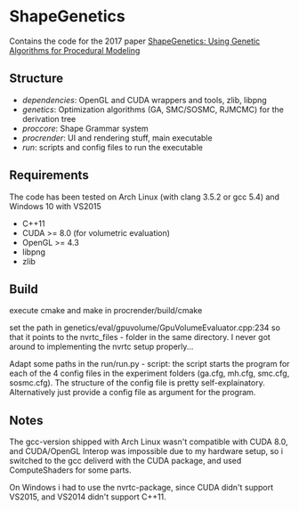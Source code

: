 # ShapeGenetics

Contains the code for the 2017 paper [ShapeGenetics: Using Genetic Algorithms for Procedural Modeling](http://onlinelibrary.wiley.com/doi/10.1111/cgf.13120/abstract)

## Structure
- *dependencies*: OpenGL and CUDA wrappers and tools, zlib, libpng
- *genetics*: Optimization algorithms (GA, SMC/SOSMC, RJMCMC) for the derivation tree
- *proccore*: Shape Grammar system
- *procrender*: UI and rendering stuff, main executable
- *run*: scripts and config files to run the executable

## Requirements
The code has been tested on Arch Linux (with clang 3.5.2 or gcc 5.4) and Windows 10 with VS2015

- C++11
- CUDA >= 8.0 (for volumetric evaluation)
- OpenGL >= 4.3
- libpng
- zlib

## Build

execute cmake and make in procrender/build/cmake

set the path in genetics/eval/gpuvolume/GpuVolumeEvaluator.cpp:234 so that it points to the nvrtc_files - folder in the same directory. I never got around to implementing the nvrtc setup properly...

Adapt some paths in the run/run.py - script: the script starts the program for each of the 4 config files in the experiment folders (ga.cfg, mh.cfg, smc.cfg, sosmc.cfg). The structure of the config file is pretty self-explainatory.
Alternatively just provide a config file as argument for the program.

## Notes
The gcc-version shipped with Arch Linux wasn't compatible with CUDA 8.0, and CUDA/OpenGL Interop was impossible due to my hardware setup, so i switched to the gcc deliverd with the CUDA package, and used ComputeShaders for some parts.

On Windows i had to use the nvrtc-package, since CUDA didn't support VS2015, and VS2014 didn't support C++11.

